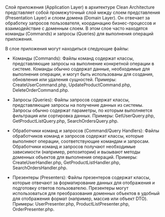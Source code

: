 
Слой приложения (Application Layer) в архитектуре Clean Architecture представляет собой промежуточный слой между слоем представления (Presentation Layer) и слоем домена (Domain Layer). Он отвечает за обработку запросов пользователя, координацию бизнес-процессов и взаимодействие с доменным слоем. В этом слое часто находятся команды (Commands) и запросы (Queries) для выполнения операций приложения.

В слое приложения могут находиться следующие файлы:

- Команды (Commands):
Файлы команд содержат классы, представляющие запросы на выполнение конкретной операции в системе.
Команды обычно содержат данные, необходимые для выполнения операции, и могут быть использованы для создания, обновления или удаления сущностей.
Примеры: CreateUserCommand.php, UpdateProductCommand.php, DeleteOrderCommand.php.


- Запросы (Queries): 
Файлы запросов содержат классы, представляющие запросы на получение данных из системы.
Запросы обычно содержат параметры, по которым выполняется фильтрация или сортировка данных.
Примеры: GetUserQuery.php, GetProductListQuery.php, SearchOrdersQuery.php.


- Обработчики команд и запросов (Command/Query Handlers):
Файлы обработчиков команд и запросов содержат классы, которые выполняют операции, соответствующие командам и запросам.
Обработчики команд и запросов получают необходимые зависимости (например, репозитории) и вызывают методы доменных объектов для выполнения операций.
Примеры: CreateUserHandler.php, GetProductListHandler.php, SearchOrdersHandler.php.


- Презентеры (Presenters):
Файлы презентеров содержат классы, которые отвечают за форматирование данных для отображения и подготовку ответов пользователю.
Презентеры могут использоваться для преобразования доменных объектов в удобный для отображения формат (например, массив или объект DTO).
Примеры: UserPresenter.php, ProductListPresenter.php, OrderPresenter.php.